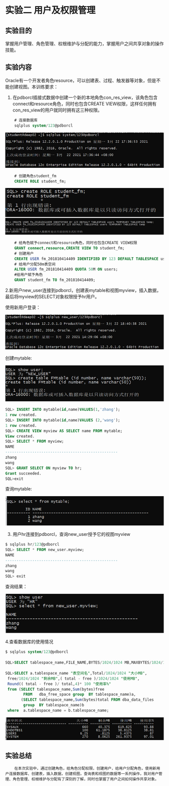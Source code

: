 # 实验二   用户及权限管理

##  实验目的

掌握用户管理、角色管理、权根维护与分配的能力，掌握用户之间共享对象的操作技能。

## 实验内容

Oracle有一个开发者角色resource，可以创建表、过程、触发器等对象，但是不能创建视图。本训练要求：


1.  在pdborcl插接式数据中创建一个新的本地角色con_res_view，该角色包含connect和resource角色，同时也包含CREATE VIEW权限，这样任何拥有con_res_view的用户就同时拥有这三种权限。


```sql
    # 连接数据库
    sqlplus system/123@pdborcl
```

![](./登录.png) 

```sql
    # 创建角色student_fm
    CREATE ROLE student_fm;
```

![](./创建角色.png) 
![](./创建用户.png)

```sql
    # 给角色赋予connect和resource角色，同时也包含CREATE VIEW权限
    GRANT connect,resource,CREATE VIEW TO student_fm;
    # 创建用户
    CREATE USER fm_201810414409 IDENTIFIED BY 123 DEFAULT TABLESPACE users TEMPORARY TABLESPACE temp;
    # 给用户分配50m表空间
    ALTER USER fm_201810414409 QUOTA 50M ON users;
    #给用户赋予角色
    GRANT student_fm TO fm_201810414409;
```

2.新用户new_user连接到pdborcl，创建表mytable和视图myview，插入数据，最后将myview的SELECT对象权限授予hr用户。

使用新用户登录：

![](./新用户登录.png)

创建mytable:

![](./建表.png)

```sql
SQL> INSERT INTO mytable(id,name)VALUES(1,'zhang');
1 row created.
SQL> INSERT INTO mytable(id,name)VALUES (2,'wang');
1 row created.
SQL> CREATE VIEW myview AS SELECT name FROM mytable;
View created.
SQL> SELECT * FROM myview;
NAME
--------------------------------------------------
zhang
wang
SQL> GRANT SELECT ON myview TO hr;
Grant succeeded.
SQL>exit

```

查询mytable:

![](./查询.png)

3. 用户hr连接到pdborcl，查询new_user授予它的视图myview

```sql
$ sqlplus hr/123@pdborcl
SQL> SELECT * FROM new_user.myview;
NAME
--------------------------------------------------
zhang
wang
SQL> exit
```

查询结果：

![](./视图.png)

4.查看数据库的使用情况

```sql
$ sqlplus system/123@pdborcl

SQL>SELECT tablespace_name,FILE_NAME,BYTES/1024/1024 MB,MAXBYTES/1024/1024 MAX_MB,autoextensible FROM dba_data_files  WHERE  tablespace_name='USERS';

SQL>SELECT a.tablespace_name "表空间名",Total/1024/1024 "大小MB",
 free/1024/1024 "剩余MB",( total - free )/1024/1024 "使用MB",
 Round(( total - free )/ total,4)* 100 "使用率%"
 from (SELECT tablespace_name,Sum(bytes)free
        FROM   dba_free_space group  BY tablespace_name)a,
       (SELECT tablespace_name,Sum(bytes)total FROM dba_data_files
        group  BY tablespace_name)b
 where  a.tablespace_name = b.tablespace_name;
```
![](./空间使用.png)
## 实验总结
        在本次实验中，通过创建角色，给角色分配权限，创建用户，给用户分配角色，使用新用户连接数据库、创建表，插入数据，创建视图，查询表和视图的数据等一系列操作，我对用户管理、角色管理、权根维护与分配有了深刻的了解，同时也掌握了用户之间如何操作共享对象。
